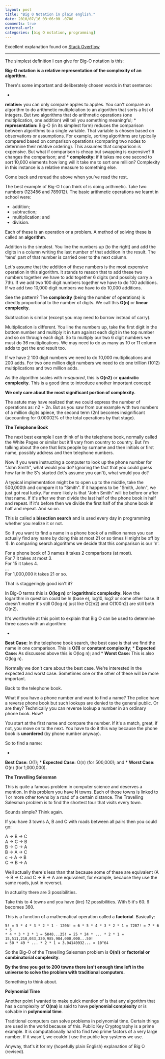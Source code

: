 ```yaml
---
layout: post
title: "Big O Notation in plain english."
date: 2010/07/16 03:06:00 -0700
comments: true
external-url:
categories: [big O notation, programming]
---
```



Excellent explanation found on [Stack Overflow ][1]

---------------------------------------------------------------

The simplest definition I can give for Big-O notation is this:

**Big-O notation is a relative representation of the complexity of an algorithm.** 

There's some important and deliberately chosen words in that sentence:

* 
**relative:** you can only compare apples to apples. You can't compare an algorithm to do arithmetic multiplciation to an algorithm that sorts a list of integers. But two algorithms that do arithmetic operations (one multiplication, one addition) will tell you something meaningful;
* 
**representation:** Big-O (in its simplest form) reduces the comparison between algorithms to a single variable. That variable is chosen based on observations or assumptions. For example, sorting algorithms are typically compared based on comparison operations (comparing two nodes to determine their relative ordering). This assumes that comparison is expensive. But what if comparison is cheap but swapping is expensive? It changes the comparison; and
* 
**complexity:** if it takes me one second to sort 10,000 elements how long will it take me to sort one million? Complexity in this instance is a relative measure to something else.

Come back and reread the above when you've read the rest.

The best example of Big-O I can think of is doing arithmetic. Take two numbers 
(123456 and 789012). The basic arithmetic operations we learnt in school were: 

* addition;
* subtraction;
* multiplication; and
* division.

Each of these is an operation or a problem. A method of solving these is called 
an **algorithm**.

Addition is the simplest. You line the numbers up (to the right) and add the 
digits in a column writing the last number of that addition in the result. 
The 'tens' part of that number is carried over to the next column.

Let's assume that the addition of these numbers is the most expensive operation 
in this algorithm. It stands to reason that to add these two numbers together 
we have to add together 6 digits (and possibly carry a 7th). If we add two 
100 digit numbers together we have to do 100 additions. If we add two 10,000 
digit numbers we have to do 10,000 additions.

See the pattern? The **complexity** (being the number of operations) is directly 
proportional to the number of digits. We call this **O(n)** or **linear complexity**. 

Subtraction is similar (except you may need to borrow instead of carry).

Multiplication is different. You line the numbers up, take the first digit 
in the bottom number and multiply it in turn against each digit in the top 
number and so on through each digit. So to multiply our two 6 digit numbers 
we must do 36 multiplications. We may need to do as many as 10 or 11 column 
adds to get the end result too.

If we have 2 100 digit numbers we need to do 10,000 multiplications and 200 
adds. For two one million digit numbers we need to do one trillion (1012) multiplications 
and two million adds.

As the algorithm scales with n-_squared_, this is **O(n2)** or **quadratic 
complexity**. This is a good time to introduce another important concept:

**We only care about the most significant portion of complexity.**

The astute may have realized that we could express the number of operations 
as: n2 + 2n. But as you saw from our example with two numbers of a million 
digits apiece, the second term (2n) becomes insignificant (accounting for 0.00002% 
of the total operations by that stage).

**The Telephone Book**

The next best example I can think of is the telephone book, normally called 
the White Pages or similar but it'll vary from country to country. But I'm 
talking about the one that lists people by surname and then initials or first 
name, possibly address and then telephone numbers.

Now if you were instructing a computer to look up the phone number for "John 
Smith", what would you do? Ignoring the fact that you could guess how far in 
the S's started (let's assume you can't), what would you do?

A typical implementation might be to open up to the middle, take the 500,000th 
and compare it to "Smith". If it happens to be "Smith, John", we just got real 
lucky. Far more likely is that "John Smith" will be before or after that name. 
If it's after we then divide the last half of the phone book in half and repeat. 
If it's before then we divide the first half of the phone book in half and 
repeat. And so on.

This is called a **bisection search** and is used every day in programming 
whether you realize it or not.

So if you want to find a name in a phone book of a million names you can actually 
find any name by doing this at most 21 or so times (I might be off by 1). In 
comparing search algorithms we decide that this comparison is our 'n'.

For a phone book of 3 names it takes 2 comparisons (at most).  
 For 7 it takes at most 3.  
 For 15 it takes 4.  
 ...  
 For 1,000,000 it takes 21 or so.

That is staggeringly good isn't it?

In Big-O terms this is **O(log n)** or **logarithmic complexity**. Now the 
logarithm in question could be ln (base e), log10, log2 or some other base. 
It doesn't matter it's still O(log n) just like O(2n2) and O(100n2) are still 
both O(n2).

It's worthwhile at this point to explain that Big O can be used to determine 
three cases with an algorithm:

* 
**Best Case:** In the telephone book search, the best case is that we find the name in one comparison. This is **O(1)** or **constant complexity**;
* 
**Expected Case:** As discussed above this is O(log n); and
* 
**Worst Case:** This is also O(log n).

Normally we don't care about the best case. We're interested in the expected 
and worst case. Sometimes one or the other of these will be more important. 

Back to the telephone book.

What if you have a phone number and want to find a name? The police have a 
reverse phone book but such lookups are denied to the general public. Or are 
they? Technically you can reverse lookup a number in an ordinary phone book. 
How?

You start at the first name and compare the number. If it's a match, great, 
if not, you move on to the next. You have to do it this way because the phone 
book is **unordered** (by phone number anyway).

So to find a name:

* 
**Best Case:** O(1);
* 
**Expected Case:** O(n) (for 500,000); and
* 
**Worst Case:** O(n) (for 1,000,000).

**The Travelling Salesman**

This is quite a famous problem in computer science and deserves a mention. 
In this problem you have N towns. Each of those towns is linked to 1 or more 
other towns by a road of a certain distance. The Travelling Salesman problem 
is to find the shortest tour that visits every town.

Sounds simple? Think again.

If you have 3 towns A, B and C with roads between all pairs then you could 
go:

A -> B -> C  
 A -> C -> B  
 B -> C -> A  
 B -> A -> C  
 c -> A -> B  
 C -> B -> A

Well actually there's less than that because some of these are equivalent (A 
-> B -> C and C -> B -> A are equivalent, for example, because they use the 
same roads, just in reverse).

In actuality there are 3 possibilities.

Take this to 4 towns and you have (iirc) 12 possibilities. With 5 it's 60. 
6 becomes 360.

This is a function of a mathematical operation called a **factorial**. Basically: 

  

	5! = 5 * 4 * 3 * 2 * 1 - 1206! = 6 * 5 * 4 * 3 * 2 * 1 = 7207! = 7 * 6 * 5 
	* 4 * 3 * 2 * 1 = 5040...25! = 25 * 24 * ... * 2 * 1 = 15,511,210,043,330,985,984,000,000...50! 
	= 50 * 49 * ... * 2 * 1 = 3.04140932... × 10^64

So the Big-O of the Travelling Salesman problem is **O(n!)** or **factorial 
or combinatorial complexity**.

**By the time you get to 200 towns there isn't enough time left in the universe 
to solve the problem with traditional computers.**

Something to think about.

**Polynomial Time**

Another point I wanted to make quick mention of is that any algorithm that 
has a complexity of **O(na)** is said to have **polynomial complexity** or 
is solvable in **polynomial time**.

Traditional computers can solve problems in polynomial time. Certain things 
are used in the world because of this. Public Key Cryptography is a prime example. 
It is computationally hard to find two prime factors of a very large number. 
If it wasn't, we couldn't use the public key systems we use.

Anyway, that's it for my (hopefully plain English) explanation of Big O (revised). 



[1]: http://stackoverflow.com/questions/487258/plain-english-explanation-of-big-o/487278#487278